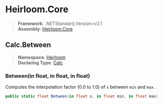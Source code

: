 # Heirloom.Core

> **Framework**: .NETStandard,Version=v2.1  
> **Assembly**: [Heirloom.Core][0]  

## Calc.Between

> **Namespace**: [Heirloom][0]  
> **Declaring Type**: [Calc][1]  

### Between(in float, in float, in float)

Computes the interpolation factor (0.0 to 1.0) of `x` between `min` and `max` .

```cs
public static float Between(in float x, in float min, in float max)
```

[0]: ../../../Heirloom.Core.md
[1]: ../Calc.md
